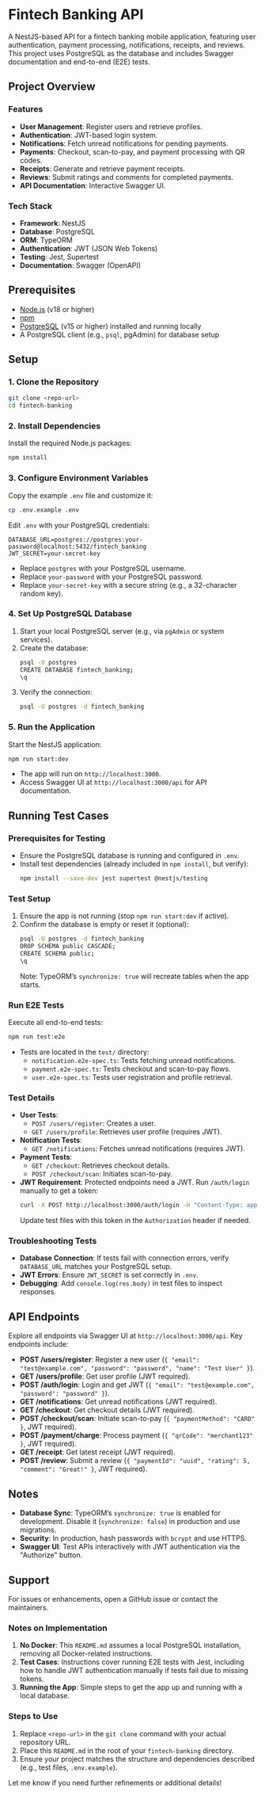 
# Fintech Banking API

A NestJS-based API for a fintech banking mobile application, featuring user authentication, payment processing, notifications, receipts, and reviews. This project uses PostgreSQL as the database and includes Swagger documentation and end-to-end (E2E) tests.

## Project Overview

### Features
- **User Management**: Register users and retrieve profiles.
- **Authentication**: JWT-based login system.
- **Notifications**: Fetch unread notifications for pending payments.
- **Payments**: Checkout, scan-to-pay, and payment processing with QR codes.
- **Receipts**: Generate and retrieve payment receipts.
- **Reviews**: Submit ratings and comments for completed payments.
- **API Documentation**: Interactive Swagger UI.

### Tech Stack
- **Framework**: NestJS
- **Database**: PostgreSQL
- **ORM**: TypeORM
- **Authentication**: JWT (JSON Web Tokens)
- **Testing**: Jest, Supertest
- **Documentation**: Swagger (OpenAPI)

## Prerequisites

- [Node.js](https://nodejs.org/) (v18 or higher)
- [npm](https://www.npmjs.com/)
- [PostgreSQL](https://www.postgresql.org/) (v15 or higher) installed and running locally
- A PostgreSQL client (e.g., `psql`, pgAdmin) for database setup

## Setup

### 1. Clone the Repository
```bash
git clone <repo-url>
cd fintech-banking
```

### 2. Install Dependencies
Install the required Node.js packages:
```bash
npm install
```

### 3. Configure Environment Variables
Copy the example `.env` file and customize it:
```bash
cp .env.example .env
```
Edit `.env` with your PostgreSQL credentials:
```
DATABASE_URL=postgres://postgres:your-password@localhost:5432/fintech_banking
JWT_SECRET=your-secret-key
```
- Replace `postgres` with your PostgreSQL username.
- Replace `your-password` with your PostgreSQL password.
- Replace `your-secret-key` with a secure string (e.g., a 32-character random key).

### 4. Set Up PostgreSQL Database
1. Start your local PostgreSQL server (e.g., via `pgAdmin` or system services).
2. Create the database:
   ```bash
   psql -U postgres
   CREATE DATABASE fintech_banking;
   \q
   ```
3. Verify the connection:
   ```bash
   psql -U postgres -d fintech_banking
   ```

### 5. Run the Application
Start the NestJS application:
```bash
npm run start:dev
```
- The app will run on `http://localhost:3000`.
- Access Swagger UI at `http://localhost:3000/api` for API documentation.

## Running Test Cases

### Prerequisites for Testing
- Ensure the PostgreSQL database is running and configured in `.env`.
- Install test dependencies (already included in `npm install`, but verify):
  ```bash
  npm install --save-dev jest supertest @nestjs/testing
  ```

### Test Setup
1. Ensure the app is not running (stop `npm run start:dev` if active).
2. Confirm the database is empty or reset it (optional):
   ```bash
   psql -U postgres -d fintech_banking
   DROP SCHEMA public CASCADE;
   CREATE SCHEMA public;
   \q
   ```
   Note: TypeORM’s `synchronize: true` will recreate tables when the app starts.

### Run E2E Tests
Execute all end-to-end tests:
```bash
npm run test:e2e
```
- Tests are located in the `test/` directory:
  - `notification.e2e-spec.ts`: Tests fetching unread notifications.
  - `payment.e2e-spec.ts`: Tests checkout and scan-to-pay flows.
  - `user.e2e-spec.ts`: Tests user registration and profile retrieval.

### Test Details
- **User Tests**: 
  - `POST /users/register`: Creates a user.
  - `GET /users/profile`: Retrieves user profile (requires JWT).
- **Notification Tests**: 
  - `GET /notifications`: Fetches unread notifications (requires JWT).
- **Payment Tests**: 
  - `GET /checkout`: Retrieves checkout details.
  - `POST /checkout/scan`: Initiates scan-to-pay.
- **JWT Requirement**: Protected endpoints need a JWT. Run `/auth/login` manually to get a token:
  ```bash
  curl -X POST http://localhost:3000/auth/login -H "Content-Type: application/json" -d '{"email": "test@example.com", "password": "password"}'
  ```
  Update test files with this token in the `Authorization` header if needed.

### Troubleshooting Tests
- **Database Connection**: If tests fail with connection errors, verify `DATABASE_URL` matches your PostgreSQL setup.
- **JWT Errors**: Ensure `JWT_SECRET` is set correctly in `.env`.
- **Debugging**: Add `console.log(res.body)` in test files to inspect responses.

## API Endpoints
Explore all endpoints via Swagger UI at `http://localhost:3000/api`. Key endpoints include:
- **POST /users/register**: Register a new user (`{ "email": "test@example.com", "password": "password", "name": "Test User" }`).
- **GET /users/profile**: Get user profile (JWT required).
- **POST /auth/login**: Login and get JWT (`{ "email": "test@example.com", "password": "password" }`).
- **GET /notifications**: Get unread notifications (JWT required).
- **GET /checkout**: Get checkout details (JWT required).
- **POST /checkout/scan**: Initiate scan-to-pay (`{ "paymentMethod": "CARD" }`, JWT required).
- **POST /payment/charge**: Process payment (`{ "qrCode": "merchant123" }`, JWT required).
- **GET /receipt**: Get latest receipt (JWT required).
- **POST /review**: Submit a review (`{ "paymentId": "uuid", "rating": 5, "comment": "Great!" }`, JWT required).

## Notes
- **Database Sync**: TypeORM’s `synchronize: true` is enabled for development. Disable it (`synchronize: false`) in production and use migrations.
- **Security**: In production, hash passwords with `bcrypt` and use HTTPS.
- **Swagger UI**: Test APIs interactively with JWT authentication via the "Authorize" button.

## Support
For issues or enhancements, open a GitHub issue or contact the maintainers.

### Notes on Implementation
1. **No Docker**: This `README.md` assumes a local PostgreSQL installation, removing all Docker-related instructions.
2. **Test Cases**: Instructions cover running E2E tests with Jest, including how to handle JWT authentication manually if tests fail due to missing tokens.
3. **Running the App**: Simple steps to get the app up and running with a local database.

### Steps to Use
1. Replace `<repo-url>` in the `git clone` command with your actual repository URL.
2. Place this `README.md` in the root of your `fintech-banking` directory.
3. Ensure your project matches the structure and dependencies described (e.g., test files, `.env.example`).

Let me know if you need further refinements or additional details!